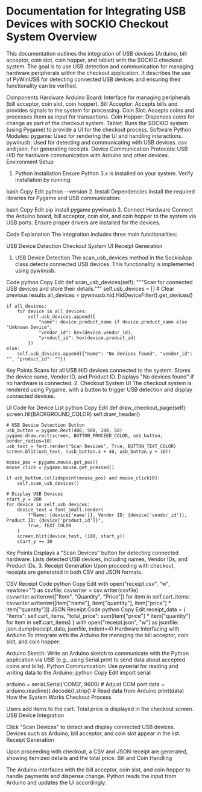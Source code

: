<h1>Documentation for Integrating USB Devices with SOCKIO Checkout System
Overview</h1>
This documentation outlines the integration of USB devices (Arduino, bill acceptor, coin slot, coin hopper, and tablet) with the SOCKIO checkout system. The goal is to use USB detection and communication for managing hardware peripherals within the checkout application. It describes the use of PyWinUSB for detecting connected USB devices and ensuring their functionality can be verified.

Components
Hardware
Arduino Board: Interface for managing peripherals (bill acceptor, coin slot, coin hopper).
Bill Acceptor: Accepts bills and provides signals to the system for processing.
Coin Slot: Accepts coins and processes them as input for transactions.
Coin Hopper: Dispenses coins for change as part of the checkout system.
Tablet: Runs the SOCKIO system (using Pygame) to provide a UI for the checkout process.
Software
Python Modules:
pygame: Used for rendering the UI and handling interactions.
pywinusb: Used for detecting and communicating with USB devices.
csv and json: For generating receipts.
Device Communication Protocols:
USB HID for hardware communication with Arduino and other devices.
Environment Setup
1. Python Installation
Ensure Python 3.x is installed on your system. Verify installation by running:

bash
Copy
Edit
python --version
2. Install Dependencies
Install the required libraries for Pygame and USB communication:

bash
Copy
Edit
pip install pygame pywinusb
3. Connect Hardware
Connect the Arduino board, bill acceptor, coin slot, and coin hopper to the system via USB ports. Ensure proper drivers are installed for the devices.

Code Explanation
The integration includes three main functionalities:

USB Device Detection
Checkout System UI
Receipt Generation
1. USB Device Detection
The scan_usb_devices method in the SockioApp class detects connected USB devices. This functionality is implemented using pywinusb.

Code
python
Copy
Edit
def scan_usb_devices(self):
    """Scan for connected USB devices and store their details."""
    self.usb_devices = []  # Clear previous results
    all_devices = pywinusb.hid.HidDeviceFilter().get_devices()

    if all_devices:
        for device in all_devices:
            self.usb_devices.append({
                "name": device.product_name if device.product_name else "Unknown Device",
                "vendor_id": hex(device.vendor_id),
                "product_id": hex(device.product_id)
            })
    else:
        self.usb_devices.append({"name": "No devices found", "vendor_id": "", "product_id": ""})
Key Points
Scans for all USB HID devices connected to the system.
Stores the device name, Vendor ID, and Product ID.
Displays "No devices found" if no hardware is connected.
2. Checkout System UI
The checkout system is rendered using Pygame, with a button to trigger USB detection and display connected devices.

UI Code for Device List
python
Copy
Edit
def draw_checkout_page(self):
    screen.fill(BACKGROUND_COLOR)
    self.draw_header()

    # USB Device Detection Button
    usb_button = pygame.Rect(400, 500, 200, 50)
    pygame.draw.rect(screen, BUTTON_PROCEED_COLOR, usb_button, border_radius=10)
    usb_text = font.render("Scan Devices", True, BUTTON_TEXT_COLOR)
    screen.blit(usb_text, (usb_button.x + 40, usb_button.y + 10))

    mouse_pos = pygame.mouse.get_pos()
    mouse_click = pygame.mouse.get_pressed()

    if usb_button.collidepoint(mouse_pos) and mouse_click[0]:
        self.scan_usb_devices()

    # Display USB Devices
    start_y = 200
    for device in self.usb_devices:
        device_text = font_small.render(
            f"Name: {device['name']}, Vendor ID: {device['vendor_id']}, Product ID: {device['product_id']}", 
            True, TEXT_COLOR
        )
        screen.blit(device_text, (100, start_y))
        start_y += 30
Key Points
Displays a "Scan Devices" button for detecting connected hardware.
Lists detected USB devices, including names, Vendor IDs, and Product IDs.
3. Receipt Generation
Upon proceeding with checkout, receipts are generated in both CSV and JSON formats.

CSV Receipt Code
python
Copy
Edit
with open("receipt.csv", "w", newline="") as csvfile:
    csvwriter = csv.writer(csvfile)
    csvwriter.writerow(["Item", "Quantity", "Price"])
    for item in self.cart_items:
        csvwriter.writerow([item["name"], item["quantity"], item["price"] * item["quantity"]])
JSON Receipt Code
python
Copy
Edit
receipt_data = {
    "items": self.cart_items,
    "total_price": sum(item["price"] * item["quantity"] for item in self.cart_items)
}
with open("receipt.json", "w") as jsonfile:
    json.dump(receipt_data, jsonfile, indent=4)
Hardware Interfacing with Arduino
To integrate with the Arduino for managing the bill acceptor, coin slot, and coin hopper:

Arduino Sketch:
Write an Arduino sketch to communicate with the Python application via USB (e.g., using Serial.print to send data about accepted coins and bills).
Python Communication:
Use pyserial for reading and writing data to the Arduino:
python
Copy
Edit
import serial

arduino = serial.Serial('COM3', 9600)  # Adjust COM port
data = arduino.readline().decode().strip()  # Read data from Arduino
print(data)
How the System Works
Checkout Process

Users add items to the cart.
Total price is displayed in the checkout screen.
USB Device Integration

Click "Scan Devices" to detect and display connected USB devices.
Devices such as Arduino, bill acceptor, and coin slot appear in the list.
Receipt Generation

Upon proceeding with checkout, a CSV and JSON receipt are generated, showing itemized details and the total price.
Bill and Coin Handling

The Arduino interfaces with the bill acceptor, coin slot, and coin hopper to handle payments and dispense change.
Python reads the input from Arduino and updates the UI accordingly.
